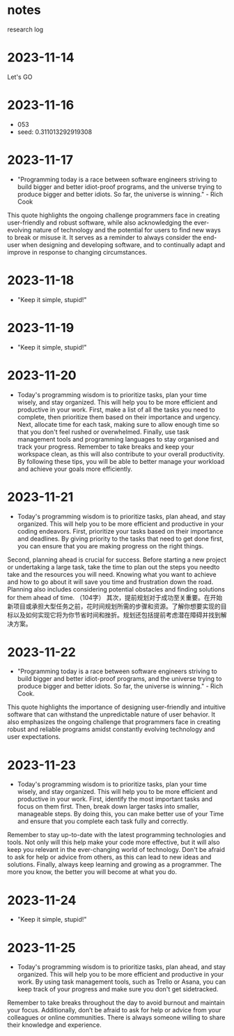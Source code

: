 # notes
research log
# 2023-11-14
Let's GO

# 2023-11-16
- 053
- seed: 0.311013292919308

# 2023-11-17
- "Programming today is a race between software engineers striving to build bigger and better idiot-proof programs, and the universe trying to produce bigger and better idiots. So far, the universe is winning." - Rich Cook

This quote highlights the ongoing challenge programmers face in creating user-friendly and robust software, while also acknowledging the ever-evolving nature of technology and the potential for users to find new ways to break or misuse it. It serves as a reminder to always consider the end-user when designing and developing software, and to continually adapt and improve in response to changing circumstances.

# 2023-11-18
- "Keep it simple, stupid!"

# 2023-11-19
- "Keep it simple, stupid!"

# 2023-11-20
- Today's programming wisdom is to prioritize tasks, plan your time wisely, and stay organized. This will help you to be more efficient and productive in your work. First, make a list of all the tasks you need to complete, then prioritize them based on their importance and urgency. Next, allocate time for each task, making sure to allow enough time so that you don't feel rushed or overwhelmed. Finally, use task management tools and programming languages to stay organised and track your progress. Remember to take breaks and keep your workspace clean, as this will also contribute to your overall productivity. By following these tips, you will be able to better manage your workload and achieve your goals more efficiently.

# 2023-11-21
- Today's programming wisdom is to prioritize tasks, plan ahead, and stay organized. This will help you to be more efficient and productive in your coding endeavors. First, prioritize your tasks based on their importance and deadlines. By giving priority to the tasks that need to get done first, you can ensure that you are making progress on the right things.

Second, planning ahead is crucial for success. Before starting a new project or undertaking a large task, take the time to plan out the steps you needto take and the resources you will need. Knowing what you want to achieve and how to go about it will save you time and frustration down the road. Planning also includes considering potential obstacles and finding solutions for them ahead of time. 
 （104字）
其次，提前规划对于成功至关重要。在开始新项目或承担大型任务之前，花时间规划所需的步骤和资源。了解你想要实现的目标以及如何实现它将为你节省时间和挫折。规划还包括提前考虑潜在障碍并找到解决方案。

# 2023-11-22
- "Programming today is a race between software engineers striving to build bigger and better idiot-proof programs, and the universe trying to produce bigger and better idiots. So far, the universe is winning." - Rich Cook.

This quote highlights the importance of designing user-friendly and intuitive software that can withstand the unpredictable nature of user behavior. It also emphasizes the ongoing challenge that programmers face in creating robust and reliable programs amidst constantly evolving technology and user expectations.

# 2023-11-23
- Today's programming wisdom is to prioritize tasks, plan your time wisely, and stay organized. This will help you to be more efficient and productive in your work. First, identify the most important tasks and focus on them first. Then, break down larger tasks into smaller, manageable steps. By doing this, you can make better use of your Time and ensure that you complete each task fully and correctly.

Remember to stay up-to-date with the latest programming technologies and tools. Not only will this help make your code more effective, but it will also keep you relevant in the ever-changing world of technology. Don't be afraid to ask for help or advice from others, as this can lead to new ideas and solutions. Finally, always keep learning and growing as a programmer. The more you know, the better you will become at what you do.

# 2023-11-24
- "Keep it simple, stupid!"

# 2023-11-25
- Today's programming wisdom is to prioritize tasks, plan ahead, and stay organized. This will help you to be more efficient and productive in your work. By using task management tools, such as Trello or Asana, you can keep track of your progress and make sure you don't get sidetracked.

Remember to take breaks throughout the day to avoid burnout and maintain your focus. Additionally, don’t be afraid to ask for help or advice from your colleagues or online communities. There is always someone willing to share their knowledge and experience.
